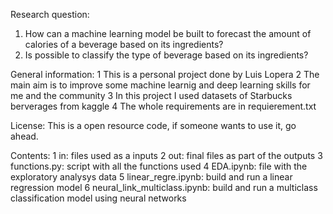Research question:
1. How can a machine learning model be built to forecast the amount of calories of a beverage based on its ingredients?
2. Is possible to classify the type of beverage based on its ingredients?

General information:
1 This is a personal project done by Luis Lopera 
2 The main aim is to improve some machine learnig and deep learning skills for me and the community
3 In this project I used datasets of Starbucks berverages from kaggle
4 The whole requirements are in requierement.txt

License:
This is a open resource code, if someone wants to use it, go ahead.

Contents:
1 in: files used as a inputs
2 out: final files as part of the outputs
3 functions.py: script with all the functions used
4 EDA.ipynb: file with the exploratory analysys data
5 linear_regre.ipynb: build and run a linear regression model
6 neural_link_multiclass.ipynb: build and run a multiclass classification model using neural networks
